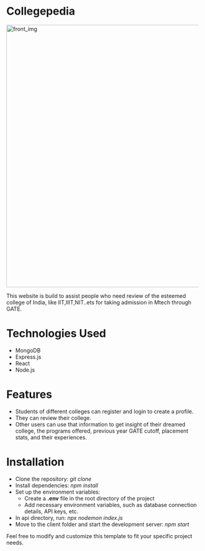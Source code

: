 # Collegepedia

<img width="688" alt="front_img" src="https://github.com/kagHarsh/blogwebsite/assets/124779369/5f21df6f-b06a-420f-a563-f58aab988956">


This website is build to assist people who need review of the esteemed college of India, like IIT,IIIT,NIT..ets for taking admission in Mtech through GATE.

# Technologies Used

  - MongoDB
  - Express.js
  - React
  - Node.js

# Features
  - Students of different colleges can register and login to create a profile.
  - They can review their college.
  - Other users can use that information to get insight of their dreamed college, the programs offered, previous year GATE cutoff, placement stats, and their experiences.

# Installation
  - Clone the repository: *git clone <repository-url>*
  - Install dependencies: *npm install*
  - Set up the environment variables:
    - Create a **.env** file in the root directory of the project
    - Add necessary environment variables, such as database connection details, API keys, etc.
  - In api directory, run: *npx nodemon index.js* 
  - Move to the client folder and  start the development server: *npm start*

Feel free to modify and customize this template to fit your specific project needs.
